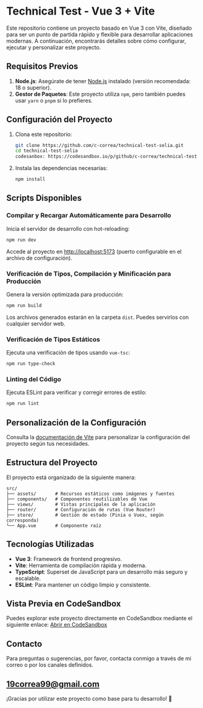 # Technical Test - Vue 3 + Vite

Este repositorio contiene un proyecto basado en Vue 3 con Vite, diseñado para ser un punto de partida rápido y flexible para desarrollar aplicaciones modernas. A continuación, encontrarás detalles sobre cómo configurar, ejecutar y personalizar este proyecto.

## Requisitos Previos

1. **Node.js**: Asegúrate de tener [Node.js](https://nodejs.org/) instalado (versión recomendada: 18 o superior).
2. **Gestor de Paquetes**: Este proyecto utiliza `npm`, pero también puedes usar `yarn` o `pnpm` si lo prefieres.

## Configuración del Proyecto

1. Clona este repositorio:

   ```sh
   git clone https://github.com/c-correa/technical-test-selia.git
   cd technical-test-selia
   codesanbox: https://codesandbox.io/p/github/c-correa/technical-test-selia/main?workspaceId=ws_RLNxE9f6efNkeDo4hXDzNz
   ```

2. Instala las dependencias necesarias:

   ```sh
   npm install
   ```

## Scripts Disponibles

### Compilar y Recargar Automáticamente para Desarrollo

Inicia el servidor de desarrollo con hot-reloading:

```sh
npm run dev
```

Accede al proyecto en [http://localhost:5173](http://localhost:5173) (puerto configurable en el archivo de configuración).

### Verificación de Tipos, Compilación y Minificación para Producción

Genera la versión optimizada para producción:

```sh
npm run build
```

Los archivos generados estarán en la carpeta `dist`. Puedes servirlos con cualquier servidor web.

### Verificación de Tipos Estáticos

Ejecuta una verificación de tipos usando `vue-tsc`:

```sh
npm run type-check
```

### Linting del Código

Ejecuta ESLint para verificar y corregir errores de estilo:

```sh
npm run lint
```

## Personalización de la Configuración

Consulta la [documentación de Vite](https://vite.dev/config/) para personalizar la configuración del proyecto según tus necesidades.

## Estructura del Proyecto

El proyecto está organizado de la siguiente manera:

```plaintext
src/
├── assets/       # Recursos estáticos como imágenes y fuentes
├── components/   # Componentes reutilizables de Vue
├── views/        # Vistas principales de la aplicación
├── router/       # Configuración de rutas (Vue Router)
├── store/        # Gestión de estado (Pinia o Vuex, según corresponda)
└── App.vue       # Componente raíz
```

## Tecnologías Utilizadas

- **Vue 3**: Framework de frontend progresivo.
- **Vite**: Herramienta de compilación rápida y moderna.
- **TypeScript**: Superset de JavaScript para un desarrollo más seguro y escalable.
- **ESLint**: Para mantener un código limpio y consistente.

## Vista Previa en CodeSandbox

Puedes explorar este proyecto directamente en CodeSandbox mediante el siguiente enlace: [Abrir en CodeSandbox](https://codesandbox.io/p/github/c-correa/technical-test-selia/main?workspaceId=ws_RLNxE9f6efNkeDo4hXDzNz)

## Contacto

Para preguntas o sugerencias, por favor, contacta conmigo a través de mi correo o por los canales definidos.

## <19correa99@gmail.com>

¡Gracias por utilizar este proyecto como base para tu desarrollo! 🚀
